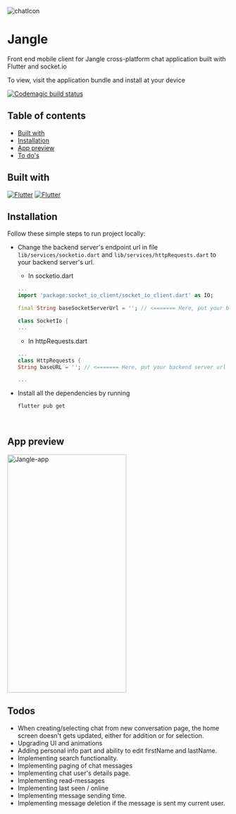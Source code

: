 ![chatIcon](https://user-images.githubusercontent.com/54198301/129656055-4bfa5e69-0747-4526-88c6-ed3ebcac6551.png)
<br>

# Jangle

Front end mobile client for Jangle cross-platform chat application built with Flutter and socket.io

To view, visit the application bundle and install at your device 

[![Codemagic build status](https://api.codemagic.io/apps/6114cfef2ca707a421efbc7f/6114cfef2ca707a421efbc7e/status_badge.svg)](https://codemagic.io/apps/6114cfef2ca707a421efbc7f/6114cfef2ca707a421efbc7e/latest_build)


## Table of contents

+ [Built with](#build-with)
+ [Installation](#installation)
+ [App preview](#App-preview)
+ [To do's](#Todos)

## Built with

[![Flutter](https://img.shields.io/badge/Flutter-%2302569B.svg?style=for-the-badge&logo=Flutter&logoColor=white)](https://flutter.dev/)
[![Flutter](https://img.shields.io/badge/Provider-%23EEEEEE.svg?style=for-the-badge)](https://pub.dev/packages/provider)

## Installation

Follow these simple steps to run project locally:

+ Change the backend server's endpoint url in file `lib/services/socketio.dart` and `lib/services/httpRequests.dart` to your backend server's url.
    + In socketio.dart
    ```dart
    ...
    import 'package:socket_io_client/socket_io_client.dart' as IO;

    final String baseSocketServerUrl = ''; // <======= Here, put your backend server url

    class SocketIo {
    ...
    ```

    
    + In httpRequests.dart

    ```dart
    ...
    class HttpRequests {
    String baseURL = ''; // <======= Here, put your backend server url

    ...
    ```


+ Install all the dependencies by running
    ```
    flutter pub get
    ```
<br>

## App preview

<img src="https://user-images.githubusercontent.com/54198301/130488541-b913e7a0-f112-4edc-b5b9-b6d124003ca5.gif" alt="Jangle-app" height="540" width="270" />

## Todos

+ When creating/selecting chat from new conversation page, the home screen doesn't gets updated, either for addition or for selection.
+ Upgrading UI and animations
+ Adding personal info part and ability to edit firstName and lastName.
+ Implementing search functionality.
+ Implementing paging of chat messages
+ Implementing chat user's details page.
+ Implementing read-messages
+ Implementing last seen / online
+ Implementing message sending time.
+ Implementing message deletion if the message is sent my current user.




